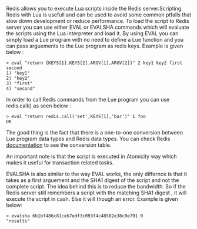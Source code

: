 Redis allows you to execute Lua scripts inside the Redis server.Scripting Redis with Lua is usefull and can be used to avoid some common ptfalls that slow down development or reduce performance. To load the script to Redis server you can use either EVAL or EVALSHA commands which will evaluate the scripts using the Lua interpreter and load it. By using EVAL you can simply load a Lue program with no need to define a Lue function and you can pass arguements to the Lue program as redis keys. Example is given below :

````
> eval "return {KEYS[1],KEYS[2],ARGV[1],ARGV[2]}" 2 key1 key2 first second
1) "key1"
2) "key2"
3) "first"
4) "second"
````

In order to call Redis commands from the Lue program you can use redis.call() as seen below :

````
> eval "return redis.call('set',KEYS[1],'bar')" 1 foo
OK
````

The good thing is the fact that there is a one-to-one conversion between Lue program data types and Redis data types. You can check Redis [documentation](http://redis.io/commands/eval) to see the conversion table.

An important note is that the script is executed in Atomicity way which makes it useful for transaction related tasks.

EVALSHA is also similar to the way EVAL works, the only differnce is that it takes as a first arguement and the SHA1 digest of the script and not the complete script. The idea behind this is to reduce the bandwidth. So if the Redis server still remembers a script with the matching SHA1 digest , it will execute the script in cash. Else it will though an error. 
Example is given below:

````
> evalsha 6b1bf486c81ceb7edf3c093f4c48582e38c0e791 0
"results"
````